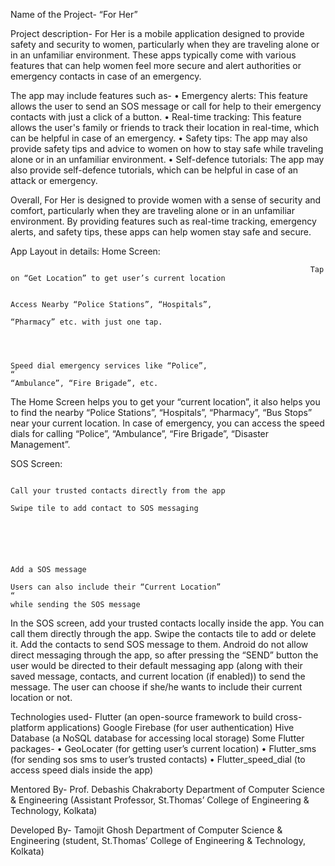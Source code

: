 Name of the Project- “For Her”

Project description-
For Her is a mobile application designed to provide safety and security to women, particularly when they are traveling alone or in an unfamiliar environment. These apps typically come with various features that can help women feel more secure and alert authorities or emergency contacts in case of an emergency.

The app may include features such as-
•	Emergency alerts: This feature allows the user to send an SOS message or call for help to their emergency contacts with just a click of a button.
•	Real-time tracking: This feature allows the user's family or friends to track their location in real-time, which can be helpful in case of an emergency.
•	Safety tips: The app may also provide safety tips and advice to women on how to stay safe while traveling alone or in an unfamiliar environment.
•	Self-defence tutorials: The app may also provide self-defence tutorials, which can be helpful in case of an attack or emergency.

Overall, For Her is designed to provide women with a sense of security and comfort, particularly when they are traveling alone or in an unfamiliar environment. By providing features such as real-time tracking, emergency alerts, and safety tips, these apps can help women stay safe and secure.



App Layout in details:
Home Screen:
                                                                
                                                                               
                                                                       Tap on “Get Location” to get user’s current location 

                                                                        Access Nearby “Police Stations”, “Hospitals”,                     
                                                                        “Pharmacy” etc. with just one tap.


                                                                          
                                                                        Speed dial emergency services like “Police”,                                                  “                                                                      “Ambulance”, “Fire Brigade”, etc.



The Home Screen helps you to get your “current location”, it also helps you to find the nearby “Police Stations”, “Hospitals”, “Pharmacy”, “Bus Stops” near your current location.
In case of emergency, you can access the speed dials for calling “Police”, “Ambulance”, “Fire Brigade”, “Disaster Management”.


SOS Screen:
                                                                
                                                                       Call your trusted contacts directly from the app       
                                                                       Swipe tile to add contact to SOS messaging 

                                                                                            
                                                                       
                                                                                           

                                                                        Add a SOS message    
                                                                        Users can also include their “Current Location”                                                  “                                                                      while sending the SOS message



In the SOS screen, add your trusted contacts locally inside the app. You can call them directly through the app.
Swipe the contacts tile to add or delete it. Add the contacts to send SOS message to them.
Android do not allow direct messaging through the app, so after pressing the “SEND” button the user would be directed to their default messaging app (along with their saved message, contacts, and current location (if enabled)) to send the message.
The user can choose if she/he wants to include their current location or not. 

Technologies used-
Flutter (an open-source framework to build cross-platform applications)
Google Firebase (for user authentication)
Hive Database (a NoSQL database for accessing local storage)
Some Flutter packages-
•	GeoLocater (for getting user’s current location)
•	Flutter_sms (for sending sos sms to user’s trusted contacts)
•	Flutter_speed_dial (to access speed dials inside the app)


Mentored By-
Prof. Debashis Chakraborty 
Department of Computer Science & Engineering
(Assistant Professor, St.Thomas’ College of Engineering & Technology, Kolkata)

Developed By-
Tamojit Ghosh 
Department of Computer Science & Engineering
(student, St.Thomas’ College of Engineering & Technology, Kolkata)
 
